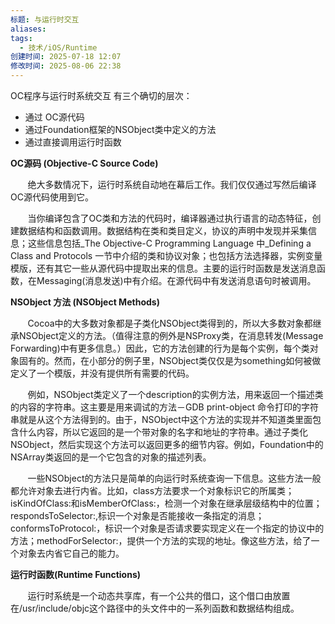 ```yaml
---
标题: 与运行时交互
aliases: 
tags:
  - 技术/iOS/Runtime
创建时间: 2025-07-18 12:07
修改时间: 2025-08-06 22:38
---
```

OC程序与运行时系统交互 有三个确切的层次：

- 通过 OC源代码
- 通过Foundation框架的NSObject类中定义的方法
- 通过直接调用运行时函数

**OC源码 (Objective-C Source Code)**

       绝大多数情况下，运行时系统自动地在幕后工作。我们仅仅通过写然后编译OC源代码使用到它。

       当你编译包含了OC类和方法的代码时，编译器通过执行语言的动态特征，创建数据结构和函数调用。数据结构在类和类目定义，协议的声明中发现并采集信息；这些信息包括_The Objective-C Programming Language 中_Defining a Class and Protocols 一节中介绍的类和协议对象；也包括方法选择器，实例变量模版，还有其它一些从源代码中提取出来的信息。主要的运行时函数是发送消息函数，在Messaging(消息发送)中有介绍。在源代码中有发送消息语句时被调用。

**NSObject 方法 (NSObject Methods)**

       Cocoa中的大多数对象都是子类化NSObject类得到的，所以大多数对象都继承NSObject定义的方法。（值得注意的例外是NSProxy类，在消息转发(Message Forwarding)中有更多信息。）因此，它的方法创建的行为是每个实例，每个类对象固有的。然而，在小部分的例子里，NSObject类仅仅是为something如何被做定义了一个模版，并没有提供所有需要的代码。

       例如，NSObject类定义了一个description的实例方法，用来返回一个描述类的内容的字符串。这主要是用来调试的方法－GDB print-object 命令打印的字符串就是从这个方法得到的。由于，NSObject中这个方法的实现并不知道类里面包含什么内容，所以它返回的是一个带对象的名字和地址的字符串。通过子类化NSObject，然后实现这个方法可以返回更多的细节内容。例如，Foundation中的NSArray类返回的是一个它包含的对象的描述列表。

       一些NSObject的方法只是简单的向运行时系统查询一下信息。这些方法一般都允许对象去进行内省。比如，class方法要求一个对象标识它的所属类；isKindOfClass:和isMemberOfClass:，检测一个对象在继承层级结构中的位置；respondsToSelector:,标识一个对象是否能接收一条指定的消息；conformsToProtocol:，标识一个对象是否请求要实现定义在一个指定的协议中的方法；methodForSelector:，提供一个方法的实现的地址。像这些方法，给了一个对象去内省它自己的能力。

**运行时函数(Runtime Functions)**

       运行时系统是一个动态共享库，有一个公共的借口，这个借口由放置在/usr/include/objc这个路径中的头文件中的一系列函数和数据结构组成。
